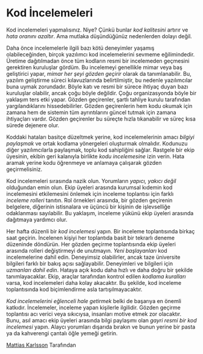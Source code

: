 # Kod İncelemeleri

Kod incelemeleri yapmalısınız. Niye? Çünkü bunlar *kod kalitesini* artırır ve *hata oranını azaltır*. Ama mutlaka düşündüğünüz nedenlerden dolayı değil.

Daha önce incelemelerle ilgili bazı kötü deneyimler yaşamış olabileceğinden, birçok yazılımcı kod incelemelerini sevmeme eğilimindedir. Üretime dağıtılmadan önce tüm kodların resmi bir incelemeden geçmesini gerektiren kuruluşlar gördüm. Bu incelemeyi genellikle mimar veya baş geliştirici yapar, *mimar her şeyi gözden geçirir* olarak da tanımlanabilir. Bu, yazılım geliştirme süreci kılavuzlarında belirtilmiştir, bu nedenle yazılımcılar buna uymak zorundadır. Böyle katı ve resmi bir sürece ihtiyaç duyan bazı kuruluşlar olabilir, ancak çoğu böyle değildir. Çoğu organizasyonda böyle bir yaklaşım ters etki yapar. Gözden geçirenler, şartlı tahliye kurulu tarafından yargılandıklarını hissedebilirler. Gözden geçirenlerin hem kodu okumak için zamana hem de sistemin tüm ayrıntılarını güncel tutmak için zamana ihtiyaçları vardır. Gözden geçirenler bu süreçte hızla tıkanabilir ve süreç kısa sürede dejenere olur.

Koddaki hataları basitçe düzeltmek yerine, kod incelemelerinin amacı *bilgiyi paylaşmak* ve ortak kodlama yönergeleri oluşturmak olmalıdır. Kodunuzu diğer yazılımcılarla paylaşmak, toplu kod sahipliğini sağlar. Rastgele bir ekip üyesinin, ekibin geri kalanıyla birlikte *kodu incelemesine* izin verin. Hata aramak yerine kodu öğrenmeye ve anlamaya çalışarak gözden geçirmelisiniz.

Kod incelemeleri sırasında nazik olun. Yorumların *yapıcı, yakıcı değil* olduğundan emin olun. Ekip üyeleri arasında kurumsal kıdemin kod incelemesini etkilemesini önlemek için inceleme toplantısı için farklı *inceleme rolleri* tanıtın. Rol örnekleri arasında, bir gözden geçirenin belgelere, diğerinin istisnalara ve üçüncü bir kişinin de işlevselliğe odaklanması sayılabilir. Bu yaklaşım, inceleme yükünü ekip üyeleri arasında dağıtmaya yardımcı olur.

Her hafta düzenli bir *kod incelemesi* yapın. Bir inceleme toplantısında birkaç saat geçirin. İncelenen kişiyi her toplantıda basit bir tekrarlı deneme düzeninde döndürün. Her gözden geçirme toplantısında ekip üyeleri arasında rolleri değiştirmeyi de unutmayın. *Yeni başlayanları* kod incelemelerine dahil edin. Deneyimsiz olabilirler, ancak taze üniversite bilgileri farklı bir bakış açısı sağlayabilir. Deneyimleri ve bilgileri için *uzmanları dahil edin*. Hataya açık kodu daha hızlı ve daha doğru bir şekilde tanımlayacaklar. Ekip, araçlar tarafından kontrol edilen *kodlama kuralları* varsa, kod incelemeleri daha kolay akacaktır. Bu şekilde, kod inceleme toplantısında kod biçimlendirme asla tartışılmayacaktır.

*Kod incelemelerini eğlenceli hale getirmek* belki de başarıya en önemli katkıdır. İncelemeler, inceleme yapan kişilerle ilgilidir. Gözden geçirme toplantısı acı verici veya sıkıcıysa, insanları motive etmek zor olacaktır. Bunu, asıl amacı ekip üyeleri arasında bilgi paylaşımı olan *gayri resmi bir kod incelemesi* yapın. Alaycı yorumları dışarıda bırakın ve bunun yerine bir pasta ya da kahverengi çantalı öğle yemeği getirin.

[Mattias Karlsson](http://programmer.97things.oreilly.com/wiki/index.php/Mattias_Karlsson) Tarafından